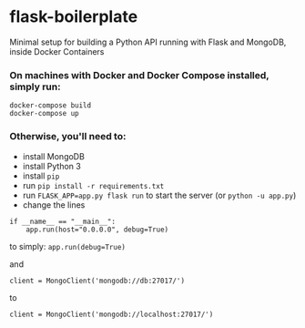 # flask-boilerplate
Minimal setup for building a Python API running with Flask and MongoDB, inside Docker Containers

### On machines with Docker and Docker Compose installed, simply run:

```
docker-compose build
docker-compose up
```

### Otherwise, you'll need to:

* install MongoDB
* install Python 3
* install `pip`
* run `pip install -r requirements.txt`
* run `FLASK_APP=app.py flask run` to start the server (or `python -u app.py`)
* change the lines
```
if __name__ == "__main__":
    app.run(host="0.0.0.0", debug=True)
```
to simply:
```app.run(debug=True)```

and 
```
client = MongoClient('mongodb://db:27017/')
```
to 
```
client = MongoClient('mongodb://localhost:27017/')
```

